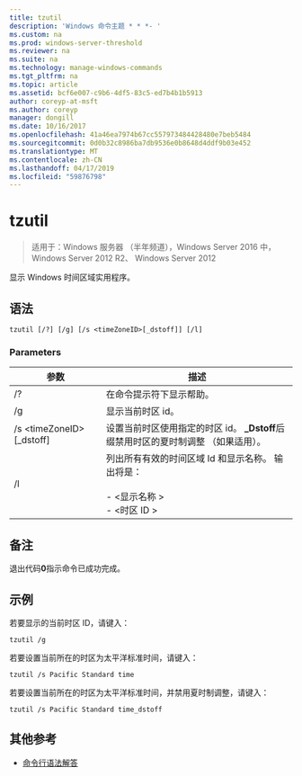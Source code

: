 ```yaml
---
title: tzutil
description: 'Windows 命令主题 * * *- '
ms.custom: na
ms.prod: windows-server-threshold
ms.reviewer: na
ms.suite: na
ms.technology: manage-windows-commands
ms.tgt_pltfrm: na
ms.topic: article
ms.assetid: bcf6e007-c9b6-4df5-83c5-ed7b4b1b5913
author: coreyp-at-msft
ms.author: coreyp
manager: dongill
ms.date: 10/16/2017
ms.openlocfilehash: 41a46ea7974b67cc557973484428480e7beb5484
ms.sourcegitcommit: 0d0b32c8986ba7db9536e0b8648d4ddf9b03e452
ms.translationtype: MT
ms.contentlocale: zh-CN
ms.lasthandoff: 04/17/2019
ms.locfileid: "59876798"
---
```

# <a name="tzutil"></a>tzutil

>适用于：Windows 服务器 （半年频道），Windows Server 2016 中，Windows Server 2012 R2、 Windows Server 2012

显示 Windows 时间区域实用程序。 
## <a name="syntax"></a>语法
```
tzutil [/?] [/g] [/s <timeZoneID>[_dstoff]] [/l]
```
### <a name="parameters"></a>Parameters
|参数|描述|
|-------|--------|
|/?|在命令提示符下显示帮助。|
|/g|显示当前时区 id。|
|/s \<timeZoneID>[_dstoff]|设置当前时区使用指定的时区 id。 **_Dstoff**后缀禁用时区的夏时制调整 （如果适用）。|
|/l|列出所有有效的时间区域 Id 和显示名称。 输出将是：<br /><br />-   \<显示名称 ><br />-   \<时区 ID >|

## <a name="remarks"></a>备注
退出代码**0**指示命令已成功完成。

## <a name="BKMK_Examples"></a>示例
若要显示的当前时区 ID，请键入：
```
tzutil /g
```
若要设置当前所在的时区为太平洋标准时间，请键入：
```
tzutil /s Pacific Standard time
```
若要设置当前所在的时区为太平洋标准时间，并禁用夏时制调整，请键入：
```
tzutil /s Pacific Standard time_dstoff
```
## <a name="additional-references"></a>其他参考
-   [命令行语法解答](command-line-syntax-key.md)

